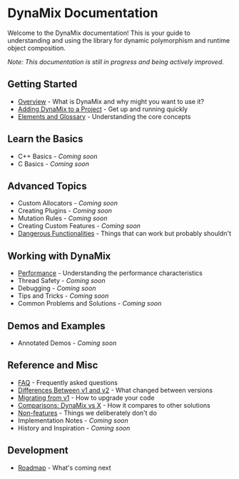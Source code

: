 # DynaMix Documentation

Welcome to the DynaMix documentation! This is your guide to understanding and using the library for dynamic polymorphism and runtime object composition.

*Note: This documentation is still in progress and being actively improved.*

## Getting Started

* [Overview](overview.md) - What is DynaMix and why might you want to use it?
* [Adding DynaMix to a Project](basics/adding.md) - Get up and running quickly
* [Elements and Glossary](basics/glossary.md) - Understanding the core concepts

## Learn the Basics

* C++ Basics - *Coming soon*
* C Basics - *Coming soon*

## Advanced Topics

* Custom Allocators - *Coming soon*
* Creating Plugins - *Coming soon*
* Mutation Rules - *Coming soon*
* Creating Custom Features - *Coming soon*
* [Dangerous Functionalities](advanced/danger.md) - Things that can work but probably shouldn't

## Working with DynaMix

* [Performance](working-with/perf.md) - Understanding the performance characteristics
* Thread Safety - *Coming soon*
* Debugging - *Coming soon*
* Tips and Tricks - *Coming soon*
* Common Problems and Solutions - *Coming soon*

## Demos and Examples

* Annotated Demos - *Coming soon*

## Reference and Misc

* [FAQ](misc/faq.md) - Frequently asked questions
* [Differences Between v1 and v2](misc/v2-vs-v1.md) - What changed between versions
* [Migrating from v1](misc/migrating-from-v1.md) - How to upgrade your code
* [Comparisons: DynaMix vs X](misc/dynamix-vs-x.md) - How it compares to other solutions
* [Non-features](misc/non-features.md) - Things we deliberately don't do
* Implementation Notes - *Coming soon*
* History and Inspiration - *Coming soon*

## Development

* [Roadmap](roadmap.md) - What's coming next
